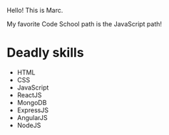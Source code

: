 Hello! This is Marc.

My favorite Code School path is the JavaScript path!

Deadly skills
=============
* HTML
* CSS
* JavaScript
* ReactJS
* MongoDB
* ExpressJS
* AngularJS
* NodeJS
